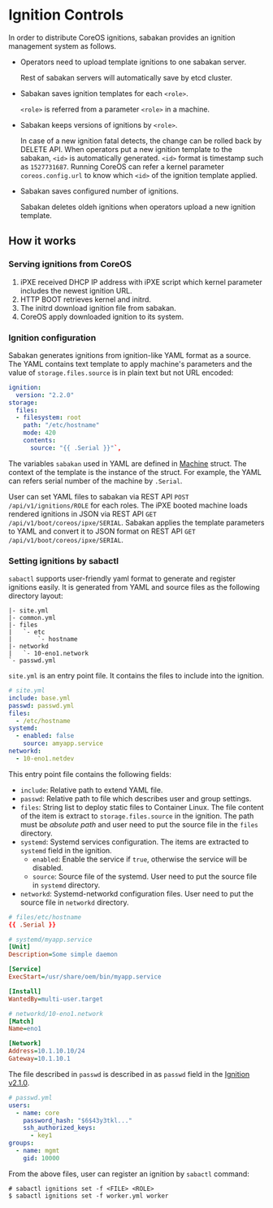 Ignition Controls
=================

In order to distribute CoreOS ignitions, sabakan provides an ignition management system as follows.

* Operators need to upload template ignitions to one sabakan server.

    Rest of sabakan servers will automatically save by etcd cluster.

* Sabakan saves ignition templates for each `<role>`.

    `<role>` is referred from a parameter `<role>` in a machine.

* Sabakan keeps versions of ignitions by `<role>`.

    In case of a new ignition fatal detects, the change can be rolled back by DELETE API. 
    When operators put a new ignition template to the sabakan, `<id>` is automatically generated. `<id>` format is timestamp such as `1527731687`.
    Running CoreOS can refer a kernel parameter `coreos.config.url` to know which `<id>` of the ignition template applied.

* Sabakan saves configured number of ignitions.

    Sabakan deletes oldeh ignitions when operators upload a new ignition template.

How it works
------------

### Serving ignitions from CoreOS

1. iPXE received DHCP IP address with iPXE script which kernel parameter includes the newest ignition URL.
2. HTTP BOOT retrieves kernel and initrd. 
3. The initrd download ignition file from sabakan.
4. CoreOS apply downloaded ignition to its system.

### Ignition configuration

Sabakan generates ignitions from ignition-like YAML format as a source.
The YAML contains text template to apply machine's parameters and the value of
`storage.files.source` is in plain text but not URL encoded:

```yaml
ignition:
  version: "2.2.0"
storage:
  files:
  - filesystem: root
    path: "/etc/hostname"
    mode: 420
    contents:
      source: "{{ .Serial }}"`,
```

The variables `sabakan` used in YAML are defined in [Machine](https://github.com/cybozu-go/sabakan/blob/d1a01d79307d3b3e188ff7a909204d71b5c2b9bb/machines.go#L12-L22) struct.
The context of the template is the instance of the struct.
For example, the YAML can refers serial number of the machine by `.Serial`.

User can set YAML files to sabakan via REST API `POST /api/v1/ignitions/ROLE` for each roles.
The iPXE booted machine loads rendered ignitions in JSON via REST API `GET /api/v1/boot/coreos/ipxe/SERIAL`.
Sabakan applies the template parameters to YAML and convert it to JSON format on REST API `GET /api/v1/boot/coreos/ipxe/SERIAL`.

### Setting ignitions by sabactl

`sabactl` supports user-friendly yaml format to generate and register ignitions easily.
It is generated from YAML and source files as the following directory layout:

```text
|- site.yml
|- common.yml
|- files
|   `- etc
|       `- hostname
|- networkd
|   `- 10-eno1.network
`- passwd.yml
```

`site.yml` is an entry point file.  It contains the files to include into the ignition.

```yaml
# site.yml
include: base.yml
passwd: passwd.yml
files:
  - /etc/hostname
systemd:
  - enabled: false
    source: amyapp.service
networkd:
  - 10-eno1.netdev
```

This entry point file contains the following fields:

- `include`: Relative path to extend YAML file.
- `passwd`: Relative path to file which describes user and group settings.
- `files`: String list to deploy static files to Container Linux.
The file content of the item is extract to `storage.files.source` in the ignition.
The path must be *absolute path* and user need to put the source file in the `files` directory.
- `systemd`: Systemd services configuration.  The items are extracted to `systemd` field in the ignition.
    - `enabled`: Enable the service if `true`, otherwise the service will be disabled.
    - `source`: Source file of the systemd.  User need to put the source file in `systemd` directory.
- `networkd`: Systemd-networkd configuration files.  User need to put the source file in `networkd` directory.

```conf
# files/etc/hostname
{{ .Serial }}
```

```ini
# systemd/myapp.service
[Unit]
Description=Some simple daemon

[Service]
ExecStart=/usr/share/oem/bin/myapp.service

[Install]
WantedBy=multi-user.target
```

```ini
# networkd/10-eno1.network
[Match]
Name=eno1

[Network]
Address=10.1.10.10/24
Gateway=10.1.10.1
```

The file described in `passwd` is described in as `passwd` field in the
[Ignition v2.1.0](https://coreos.com/ignition/docs/latest/configuration-v2_1.html).

```yaml
# passwd.yml
users:
  - name: core
    password_hash: "$6$43y3tkl..."
    ssh_authorized_keys:
      - key1
groups:
  - name: mgmt
    gid: 10000
```

From the above files, user can register an ignition by `sabactl` command:

```console
# sabactl ignitions set -f <FILE> <ROLE>
$ sabactl ignitions set -f worker.yml worker
```

